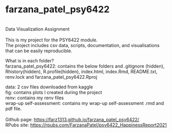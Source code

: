 # farzana_patel_psy6422
<br>Data Visualization Assignment<br>
<br>
This is my project for the PSY6422 module.</br>
The project includes csv data, scripts, documentation, and visualisations that can be easily reproducible.

What is in each folder?<br>
farzana_patel_psy6422: contains the below folders and .gitignore (hidden), Rhistory(hidden), R.profile(hidden), index.html, index.Rmd, README.txt, renv.lock and farzana_patel_psy6422.Rproj 

data: 2 csv files downloaded from kaggle<br>
fig: contains plots I created during the project <br>
renv: contains my renv files<br>
wrap-up self-assessment: contains my wrap-up self-assessment .rmd and pdf file.<br>
<br>
Github page: https://farz1313.github.io/farzana_patel_psy6422/      <br>
RPubs site: https://rpubs.com/FarzanaPatel/psy6422_HappinessReport2021   
